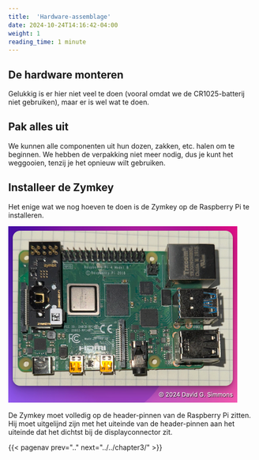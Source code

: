 ```yaml
---
title:  'Hardware-assemblage'
date: 2024-10-24T14:16:42-04:00
weight: 1
reading_time: 1 minute
---
```


## De hardware monteren

Gelukkig is er hier niet veel te doen (vooral omdat we de CR1025-batterij niet gebruiken), maar er is wel wat te doen.

## Pak alles uit

We kunnen alle componenten uit hun dozen, zakken, etc. halen om te beginnen. We hebben de verpakking niet meer nodig, dus je kunt het weggooien, tenzij je het opnieuw wilt gebruiken.

## Installeer de Zymkey

Het enige wat we nog hoeven te doen is de Zymkey op de Raspberry Pi te installeren.

![Zymkey geïnstalleerd op de Pi](images/zymkey-installed.png)

De Zymkey moet volledig op de header-pinnen van de Raspberry Pi zitten. Hij moet uitgelijnd zijn met het uiteinde van de header-pinnen aan het uiteinde dat het dichtst bij de displayconnector zit.

{{< pagenav prev=".." next="../../chapter3/" >}}
